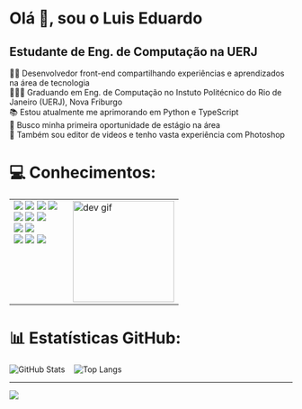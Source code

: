 <div style="justify-content= center;">
    <h1>Olá 👋, sou o Luis Eduardo</h1>
</div>

<h2>Estudante de Eng. de Computação na UERJ</h2>

👨‍💻 Desenvolvedor front-end compartilhando experiências e aprendizados na área de tecnologia<br>👨🏼‍🎓 Graduando em Eng. de Computação no Instuto Politécnico do Rio de Janeiro (UERJ), Nova Friburgo<br>📚 Estou atualmente me aprimorando em Python e TypeScript<br>🎯 Busco minha primeira oportunidade de estágio na área<br>🎨 Também sou editor de videos e tenho vasta experiência com Photoshop

# 💻 Conhecimentos:
<table>
  <tr>
    <td valign="top">
      <img src="https://img.shields.io/badge/c-%2300599C.svg?style=for-the-badge&logo=c&logoColor=white">
      <img src="https://img.shields.io/badge/html5-%23E34F26.svg?style=for-the-badge&logo=html5&logoColor=white">
      <img src="https://img.shields.io/badge/css3-%231572B6.svg?style=for-the-badge&logo=css3&logoColor=white">
      <img src="https://img.shields.io/badge/javascript-%23323330.svg?style=for-the-badge&logo=javascript&logoColor=%23F7DF1E"><br>
      <img src="https://img.shields.io/badge/python-3670A0?style=for-the-badge&logo=python&logoColor=ffdd54">
      <img src="https://img.shields.io/badge/typescript-%23007ACC.svg?style=for-the-badge&logo=typescript&logoColor=white">
      <img src="https://img.shields.io/badge/react_native-%2320232a.svg?style=for-the-badge&logo=react&logoColor=%2361DAFB"><br>
      <img src="https://img.shields.io/badge/adobe%20photoshop-%2331A8FF.svg?style=for-the-badge&logo=adobe%20photoshop&logoColor=white">
      <img src="https://img.shields.io/badge/Adobe%20Premiere%20Pro-9999FF.svg?style=for-the-badge&logo=Adobe%20Premiere%20Pro&logoColor=white"><br>
      <img src="https://img.shields.io/badge/figma-%23F24E1E.svg?style=for-the-badge&logo=figma&logoColor=white">
      <img src="https://img.shields.io/badge/Canva-%2300C4CC.svg?style=for-the-badge&logo=Canva&logoColor=white">
      <img src="https://img.shields.io/badge/Notion-%23000000.svg?style=for-the-badge&logo=notion&logoColor=white">
    </td>

<td valign="top" style="padding-left: 20px;">
      <img src="https://i.gifer.com/6vIk.gif" alt="dev gif" width="180">
    </td>
  </tr>
</table>



# 📊 Estatísticas GitHub:

<div style="display: flex; flex-direction: row; gap: 16px;">
    <img src="https://github-readme-stats.vercel.app/api?username=eduh3435&show_icons=true&theme=dark" alt="GitHub Stats">
    <img src="https://github-readme-stats.vercel.app/api/top-langs/?username=anuraghazra&layout=compact&theme=dark" alt="Top Langs">
</div>

---
[![](https://visitcount.itsvg.in/api?id=eduh3435&icon=0&color=0)](https://visitcount.itsvg.in)
